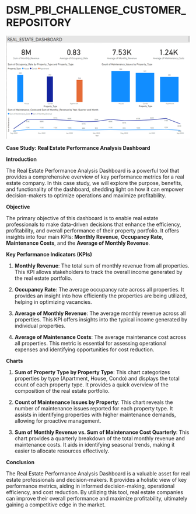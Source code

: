 # DSM_PBI_CHALLENGE_CUSTOMER_REPOSITORY
 
![Real Estate dashboard](Real_Estate_dashboard.png)
 
**Case Study: Real Estate Performance Analysis Dashboard**

**Introduction**

The Real Estate Performance Analysis Dashboard is a powerful tool that provides a comprehensive overview of key performance metrics for a real estate company. In this case study, we will explore the purpose, benefits, and functionality of the dashboard, shedding light on how it can empower decision-makers to optimize operations and maximize profitability.

**Objective**

The primary objective of this dashboard is to enable real estate professionals to make data-driven decisions that enhance the efficiency, profitability, and overall performance of their property portfolio. It offers insights into four main KPIs: **Monthly Revenue**, **Occupancy Rate**, **Maintenance Costs**, and the **Average of Monthly Revenue**.

**Key Performance Indicators (KPIs)**

1. **Monthly Revenue**: The total sum of monthly revenue from all properties. This KPI allows stakeholders to track the overall income generated by the real estate portfolio.

2. **Occupancy Rate**: The average occupancy rate across all properties. It provides an insight into how efficiently the properties are being utilized, helping in optimizing vacancies.

3. **Average of Monthly Revenue**: The average monthly revenue across all properties. This KPI offers insights into the typical income generated by individual properties.

4. **Average of Maintenance Costs**: The average maintenance cost across all properties. This metric is essential for assessing operational expenses and identifying opportunities for cost reduction.

**Charts**

1. **Sum of Property Type by Property Type**: This chart categorizes properties by type (Apartment, House, Condo) and displays the total count of each property type. It provides a quick overview of the composition of the real estate portfolio.

2. **Count of Maintenance Issues by Property**: This chart reveals the number of maintenance issues reported for each property type. It assists in identifying properties with higher maintenance demands, allowing for proactive management.

3. **Sum of Monthly Revenue vs. Sum of Maintenance Cost Quarterly**: This chart provides a quarterly breakdown of the total monthly revenue and maintenance costs. It aids in identifying seasonal trends, making it easier to allocate resources effectively.


**Conclusion**

The Real Estate Performance Analysis Dashboard is a valuable asset for real estate professionals and decision-makers. It provides a holistic view of key performance metrics, aiding in informed decision-making, operational efficiency, and cost reduction. By utilizing this tool, real estate companies can improve their overall performance and maximize profitability, ultimately gaining a competitive edge in the market.
